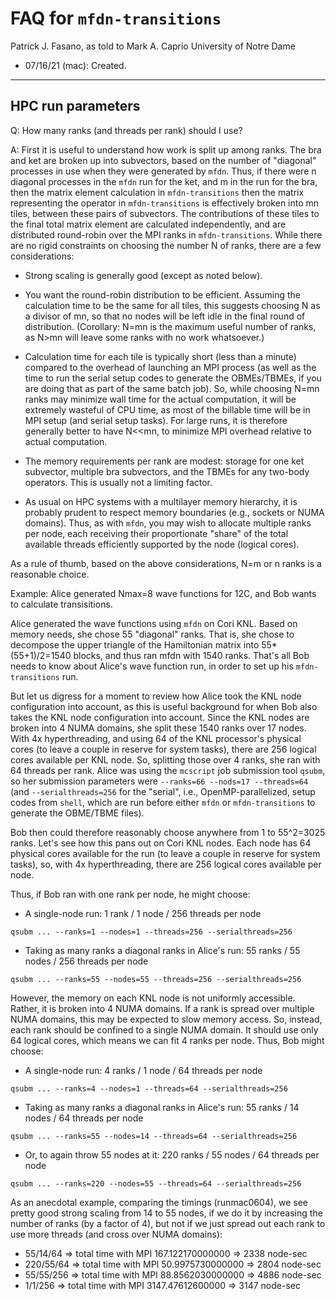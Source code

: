 # FAQ for `mfdn-transitions` #

Patrick J. Fasano, as told to Mark A. Caprio
University of Notre Dame

+ 07/16/21 (mac): Created.

----------------------------------------------------------------

## HPC run parameters ##

Q: How many ranks (and threads per rank) should I use?

A: First it is useful to understand how work is split up among ranks.  The bra
and ket are broken up into subvectors, based on the number of "diagonal"
processes in use when they were generated by `mfdn`.  Thus, if there were n
diagonal processes in the `mfdn` run for the ket, and m in the run for the bra,
then the matrix element calculation in `mfdn-transitions` then the matrix
representing the operator in `mfdn-transitions` is effectively broken into mn
tiles, between these pairs of subvectors.  The contributions of these tiles to
the final total matrix element are calculated independently, and are distributed
round-robin over the MPI ranks in `mfdn-transitions`.  While there are no rigid
constraints on choosing the number N of ranks, there are a few considerations:

- Strong scaling is generally good (except as noted below).

- You want the round-robin distribution to be efficient.  Assuming the
  calculation time to be the same for all tiles, this suggests choosing N as
  a divisor of mn, so that no nodes will be left idle in the final round of
  distribution.  (Corollary: N=mn is the maximum useful number of ranks, as
  N>mn will leave some ranks with no work whatsoever.)

- Calculation time for each tile is typically short (less than a minute)
  compared to the overhead of launching an MPI process (as well as the time to
  run the serial setup codes to generate the OBMEs/TBMEs, if you are doing that
  as part of the same batch job).  So, while choosing N=mn ranks may minimize
  wall time for the actual computation, it will be extremely wasteful of CPU
  time, as most of the billable time will be in MPI setup (and serial setup
  tasks).  For large runs, it is therefore generally better to have N<<mn, to
  minimize MPI overhead relative to actual computation.

- The memory requirements per rank are modest: storage for one ket subvector,
  multiple bra subvectors, and the TBMEs for any two-body operators.  This is
  usually not a limiting factor.

- As usual on HPC systems with a multilayer memory hierarchy, it is probably
  prudent to respect memory boundaries (e.g., sockets or NUMA domains).  Thus,
  as with `mfdn`, you may wish to allocate multiple ranks per node, each
  receiving their proportionate "share" of the total available threads
  efficiently supported by the node (logical cores).

As a rule of thumb, based on the above considerations, N=m or n ranks is a
reasonable choice.

Example: Alice generated Nmax=8 wave functions for 12C, and Bob wants to
calculate transisitions.

Alice generated the wave functions using `mfdn` on Cori KNL.  Based on memory
needs, she chose 55 "diagonal" ranks.  That is, she chose to decompose the upper
triangle of the Hamiltonian matrix into 55*(55+1)/2=1540 blocks, and thus ran
mfdn with 1540 ranks. That's all Bob needs to know about Alice's wave function
run, in order to set up his `mfdn-transitions` run.

But let us digress for a moment to review how Alice took the KNL node
configuration into account, as this is useful background for when Bob also takes
the KNL node configuration into account.  Since the KNL nodes are broken into 4
NUMA domains, she split these 1540 ranks over 17 nodes.  With 4x hyperthreading,
and using 64 of the KNL processor's physical cores (to leave a couple in reserve
for system tasks), there are 256 logical cores available per KNL node.  So,
splitting those over 4 ranks, she ran with 64 threads per rank.  Alice was using
the `mcscript` job submission tool `qsubm`, so her submission parameters were
`--ranks=66 --nods=17 --threads=64` (and `--serialthreads=256` for the "serial",
i.e., OpenMP-parallelized, setup codes from `shell`, which are run before either
`mfdn` or `mfdn-transitions` to generate the OBME/TBME files).

Bob then could therefore reasonably choose anywhere from 1 to 55^2=3025 ranks.
Let's see how this pans out on Cori KNL nodes.  Each node has 64 physical cores
available for the run (to leave a couple in reserve for system tasks), so, with
4x hyperthreading, there are 256 logical cores available per node.

Thus, if Bob ran with one rank per node, he might choose:

   * A single-node run: 1 rank / 1 node / 256 threads per node

   ~~~~
   qsubm ... --ranks=1 --nodes=1 --threads=256 --serialthreads=256
   ~~~~
   
   * Taking as many ranks a diagonal ranks in Alice's run: 55 ranks / 55 nodes /
     256 threads per node

   ~~~~
   qsubm ... --ranks=55 --nodes=55 --threads=256 --serialthreads=256
   ~~~~

However, the memory on each KNL node is not uniformly accessible.  Rather, it is
broken into 4 NUMA domains.  If a rank is spread over multiple NUMA domains,
this may be expected to slow memory access.  So, instead, each rank should be
confined to a single NUMA domain.  It should use only 64 logical cores, which
means we can fit 4 ranks per node.  Thus, Bob might choose:

   * A single-node run: 4 ranks / 1 node / 64 threads per node

   ~~~~
   qsubm ... --ranks=4 --nodes=1 --threads=64 --serialthreads=256
   ~~~~
   
   * Taking as many ranks a diagonal ranks in Alice's run: 55 ranks / 14 nodes /
     64 threads per node

   ~~~~
   qsubm ... --ranks=55 --nodes=14 --threads=64 --serialthreads=256
   ~~~~

   * Or, to again throw 55 nodes at it: 220 ranks / 55 nodes / 64 threads per
     node

   ~~~~
   qsubm ... --ranks=220 --nodes=55 --threads=64 --serialthreads=256
   ~~~~

As an anecdotal example, comparing the timings (runmac0604), we see pretty good
strong scaling from 14 to 55 nodes, if we do it by increasing the number of
ranks (by a factor of 4), but not if we just spread out each rank to use
more threads (and cross over NUMA domains):

   * 55/14/64  => total time with MPI  167.122170000000  => 2338 node-sec
   * 220/55/64 => total time with MPI   50.9975730000000 => 2804 node-sec
   * 55/55/256 => total time with MPI   88.8562030000000 => 4886 node-sec
   * 1/1/256   => total time with MPI 3147.47612600000   => 3147 node-sec

